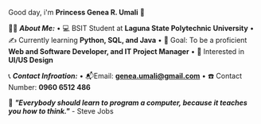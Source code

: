 Good day, i'm **Princess Genea R. Umali** :wave:

👩‍💻 ***About Me:***
  • 💻 BSIT Student at **Laguna State Polytechnic University**
  • ✍️ Currently learning **Python, SQL, and Java**
  • 🎯 Goal: To be a proficient **Web and Software Developer, and IT Project Manager** 
  • 🩷 Interested in **UI/US Design**

📞 ***Contact Infroation:***
  • 📬Email: **genea.umali@gmail.com**
  • ☎️ Contact Number: **0960 6512 486**

📖 ***"Everybody should learn to program a computer, because it teaches you how to think."*** - Steve Jobs

  
